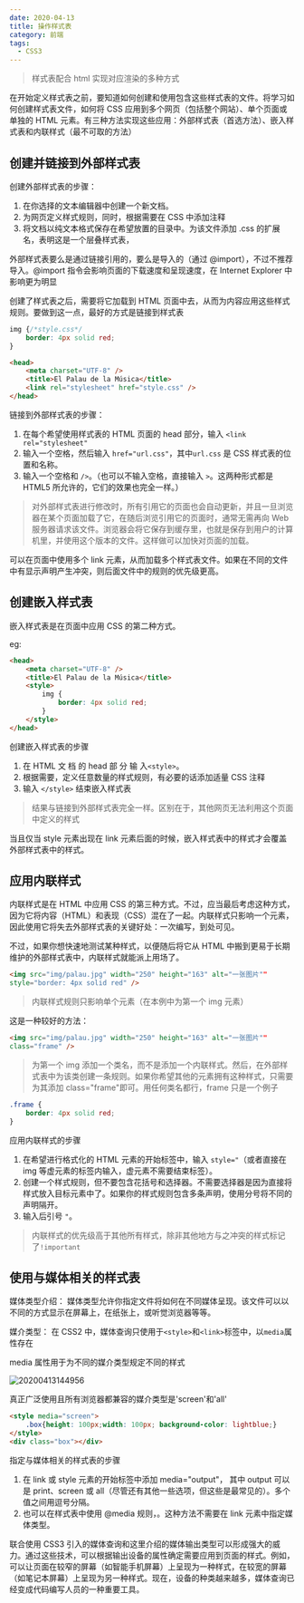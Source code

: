 ```yaml
---
date: 2020-04-13
title: 操作样式表
category: 前端
tags:
  - CSS3
---
```


> 样式表配合 html 实现对应渲染的多种方式
<!-- more -->
在开始定义样式表之前，要知道如何创建和使用包含这些样式表的文件。将学习如何创建样式表文件，如何将 CSS 应用到多个网页（包括整个网站）、单个页面或单独的 HTML 元素。有三种方法实现这些应用：外部样式表（首选方法）、嵌入样式表和内联样式（最不可取的方法）

## 创建并链接到外部样式表

创建外部样式表的步骤：

1. 在你选择的文本编辑器中创建一个新文档。
2. 为网页定义样式规则，同时，根据需要在 CSS 中添加注释
3. 将文档以纯文本格式保存在希望放置的目录中。为该文件添加 .css 的扩展名，表明这是一个层叠样式表，

外部样式表要么是通过链接引用的，要么是导入的（通过 @import），不过不推荐导入。@import 指令会影响页面的下载速度和呈现速度，在 Internet Explorer 中影响更为明显

创建了样式表之后，需要将它加载到 HTML 页面中去，从而为内容应用这些样式规则。要做到这一点，最好的方式是链接到样式表

```css
img {/*style.css*/
    border: 4px solid red;
}
```

```html
<head>
    <meta charset="UTF-8" />
    <title>El Palau de la Música</title>
    <link rel="stylesheet" href="style.css" />
</head>
```

链接到外部样式表的步骤：

1. 在每个希望使用样式表的 HTML 页面的 head 部分，输入 `<link rel="stylesheet"`
2. 输入一个空格，然后输入 `href="url.css"`，其中`url.css` 是 CSS 样式表的位置和名称。
3. 输入一个空格和 `/>`。（也可以不输入空格，直接输入 `>`。这两种形式都是 HTML5 所允许的，它们的效果也完全一样。）

> 对外部样式表进行修改时，所有引用它的页面也会自动更新，并且一旦浏览器在某个页面加载了它，在随后浏览引用它的页面时，通常无需再向 Web 服务器请求该文件。浏览器会将它保存到缓存里，也就是保存到用户的计算机里，并使用这个版本的文件。这样做可以加快对页面的加载。

可以在页面中使用多个 link 元素，从而加载多个样式表文件。如果在不同的文件中有显示声明产生冲突，则后面文件中的规则的优先级更高。

## 创建嵌入样式表

嵌入样式表是在页面中应用 CSS 的第二种方式。

eg:
```html
<head>
    <meta charset="UTF-8" />
    <title>El Palau de la Música</title>
    <style>
        img {
            border: 4px solid red;
        }
    </style>
</head>
```

创建嵌入样式表的步骤
1. 在 HTML 文 档 的 head 部 分 输 入`<style>`。
2. 根据需要，定义任意数量的样式规则，有必要的话添加适量 CSS 注释
3. 输入 `</style>` 结束嵌入样式表

>结果与链接到外部样式表完全一样。区别在于，其他网页无法利用这个页面中定义的样式

当且仅当 style 元素出现在 link 元素后面的时候，嵌入样式表中的样式才会覆盖外部样式表中的样式。

## 应用内联样式

内联样式是在 HTML 中应用 CSS 的第三种方式。不过，应当最后考虑这种方式，因为它将内容（HTML）和表现（CSS）混在了一起。内联样式只影响一个元素，因此使用它将失去外部样式表的关键好处：一次编写，到处可见。

不过，如果你想快速地测试某种样式，以便随后将它从 HTML 中搬到更易于长期维护的外部样式表中，内联样式就能派上用场了。

```html {2}
<img src="img/palau.jpg" width="250" height="163" alt="一张图片"" 
style="border: 4px solid red" />
```
>内联样式规则只影响单个元素（在本例中为第一个 img 元素）

这是一种较好的方法：
```html {2}
<img src="img/palau.jpg" width="250" height="163" alt="一张图片"" 
class="frame" />
```
> 为第一个 img 添加一个类名，而不是添加一个内联样式。然后，在外部样式表中为该类创建一条规则。如果你希望其他的元素拥有这种样式，只需要为其添加 class="frame"即可。用任何类名都行，frame 只是一个例子

```css
.frame {
    border: 4px solid red;
}
```

应用内联样式的步骤
1. 在希望进行格式化的 HTML 元素的开始标签中，输入 `style="`（或者直接在 img 等虚元素的标签内输入，虚元素不需要结束标签）。
2. 创建一个样式规则，但不要包含花括号和选择器。不需要选择器是因为直接将样式放入目标元素中了。如果你的样式规则包含多条声明，使用分号将不同的声明隔开。
3. 输入后引号 `"`。

>内联样式的优先级高于其他所有样式，除非其他地方与之冲突的样式标记了`!important`

## 使用与媒体相关的样式表

媒体类型介绍：
媒体类型允许你指定文件将如何在不同媒体呈现。该文件可以以不同的方式显示在屏幕上，在纸张上，或听觉浏览器等等。 

媒介类型：
在 CSS2 中，媒体查询只使用于`<style>`和`<link>`标签中，以`media`属性存在

media 属性用于为不同的媒介类型规定不同的样式

![20200413144956](https://raw.githubusercontent.com/fengwei2002/Pictures_02/master/img/20200413144956.png)

真正广泛使用且所有浏览器都兼容的媒介类型是'screen'和'all'

```html
<style media="screen">
    .box{height: 100px;width: 100px; background-color: lightblue;}    
</style>
<div class="box"></div>
```

指定与媒体相关的样式表的步骤
1. 在 link 或 style 元素的开始标签中添加 media="output"， 其中 output 可以是 print、screen 或 all（尽管还有其他一些选项，但这些是最常见的）。多个值之间用逗号分隔。
2. 也可以在样式表中使用 @media 规则，。这种方法不需要在 link 元素中指定媒体类型。

联合使用 CSS3 引入的媒体查询和这里介绍的媒体输出类型可以形成强大的威力。通过这些技术，可以根据输出设备的属性确定需要应用到页面的样式。例如，可以让页面在较窄的屏幕（如智能手机屏幕）上呈现为一种样式，在较宽的屏幕（如笔记本屏幕）上呈现为另一种样式。现在，设备的种类越来越多，媒体查询已经变成代码编写人员的一种重要工具。
